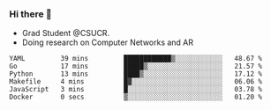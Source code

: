 ### Hi there 👋
- Grad Student @CSUCR. 
- Doing research on Computer Networks and AR
<!--START_SECTION:waka-->

```text
YAML         39 mins         ████████████▒░░░░░░░░░░░░   48.67 %
Go           17 mins         █████▒░░░░░░░░░░░░░░░░░░░   21.57 %
Python       13 mins         ████▒░░░░░░░░░░░░░░░░░░░░   17.12 %
Makefile     4 mins          █▓░░░░░░░░░░░░░░░░░░░░░░░   06.06 %
JavaScript   3 mins          █░░░░░░░░░░░░░░░░░░░░░░░░   03.78 %
Docker       0 secs          ▒░░░░░░░░░░░░░░░░░░░░░░░░   01.20 %
```

<!--END_SECTION:waka-->
<!--
**jluo117/jluo117** is a ✨ _special_ ✨ repository because its `README.md` (this file) appears on your GitHub profile.

Here are some ideas to get you started:

- 🔭 I’m currently working on ...
- 🌱 I’m currently learning ...
- 👯 I’m looking to collaborate on ...
- 🤔 I’m looking for help with ...
- 💬 Ask me about ...
- 📫 How to reach me: ...
- 😄 Pronouns: ...
- ⚡ Fun fact: ...
-->
